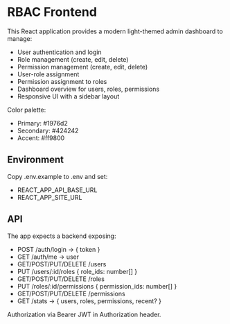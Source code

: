 # RBAC Frontend

This React application provides a modern light-themed admin dashboard to manage:
- User authentication and login
- Role management (create, edit, delete)
- Permission management (create, edit, delete)
- User-role assignment
- Permission assignment to roles
- Dashboard overview for users, roles, permissions
- Responsive UI with a sidebar layout

Color palette:
- Primary: #1976d2
- Secondary: #424242
- Accent: #ff9800

## Environment
Copy .env.example to .env and set:
- REACT_APP_API_BASE_URL
- REACT_APP_SITE_URL

## API
The app expects a backend exposing:
- POST /auth/login -> { token }
- GET /auth/me -> user
- GET/POST/PUT/DELETE /users
- PUT /users/:id/roles { role_ids: number[] }
- GET/POST/PUT/DELETE /roles
- PUT /roles/:id/permissions { permission_ids: number[] }
- GET/POST/PUT/DELETE /permissions
- GET /stats -> { users, roles, permissions, recent? }

Authorization via Bearer JWT in Authorization header.
